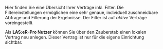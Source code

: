 Hier finden Sie eine Übersicht Ihrer Verträge inkl. Filter. Die Filtereinstellungen ermöglichen eine sehr genaue, individuell zuschneidbare Abfrage und Filterung der Ergebnisse. 
Der Filter ist auf *aktive* Verträge voreingestellt.

Als **LAS:eR-Pro Nutzer** können Sie über den Zauberstab einen lokalen Vertrag neu anlegen. Dieser Vertrag ist nur für die eigene Einrichtung sichtbar.
